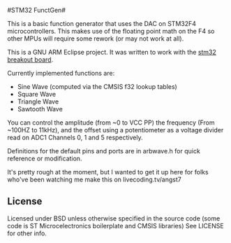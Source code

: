 #STM32 FunctGen#

This is a basic function generator that uses the DAC on STM32F4 microcontrollers.  This makes use of the floating point math on the F4 
so other MPUs will require some rework (or may not work at all).

This is a GNU ARM Eclipse project.  It was written to work with the [stm32 breakout board](https://github.com/angst7/stm32-breakout-mk2).

Currently implemented functions are:
* Sine Wave (computed via the CMSIS f32 lookup tables)
* Square Wave
* Triangle Wave
* Sawtooth Wave  

You can control the amplitude (from ~0 to VCC PP) the frequency (From ~100HZ to 11kHz), and the offset using a potentiometer as a voltage 
divider read on ADC1 Channels 0, 1 and 5 respectively. 

Definitions for the default pins and ports are in arbwave.h for quick reference or modification.

It's pretty rough at the moment, but I wanted to get it up here for folks who've been watching me make this on livecoding.tv/angst7

## License ##
Licensed under BSD unless otherwise specified in the source code (some code is ST Microcelectronics boilerplate and CMSIS libraries)
See LICENSE for other info.
